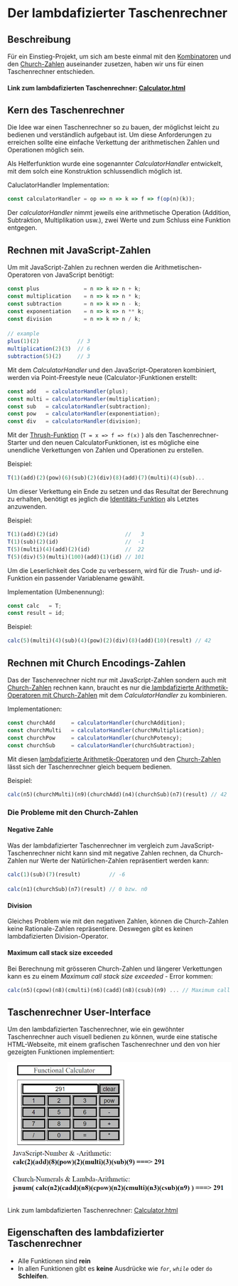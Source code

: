 # Der lambdafizierter Taschenrechner

## Beschreibung

Für ein Einstieg-Projekt, um sich am beste einmal mit den [Kombinatoren](einfache-kombinatoren.md) und den [Church-Zahlen](church-encodings-zahlen-und-boolesche-werte.md) auseinander zusetzen, haben wir uns für einen Taschenrechner entschieden.

#### Link zum lambdafizierten Taschenrechner: [Calculator.html](https://mattwolf-corporation.github.io/lambdaCalculusGithubPages/src/calculator/calculator-view.html)

## Kern des Taschenrechner

Die Idee war einen Taschenrechner so zu bauen, der möglichst leicht zu bedienen und verständlich aufgebaut ist. Um diese Anforderungen zu erreichen sollte eine einfache Verkettung der arithmetischen Zahlen und Operationen möglich sein.

Als Helferfunktion wurde eine sogenannter _CalculatorHandler_ entwickelt, mit dem solch eine Konstruktion schlussendlich möglich ist.

CaluclatorHandler Implementation:

```javascript
const calculatorHandler = op => n => k => f => f(op(n)(k));
```

Der _calculatorHandler_ nimmt jeweils eine arithmetische Operation (Addition, Subtraktion, Multiplikation usw.), zwei Werte und zum Schluss eine Funktion entgegen.

## Rechnen mit JavaScript-Zahlen

Um mit JavaScript-Zahlen zu rechnen werden die Arithmetischen-Operatoren von JavaScript benötigt:

```javascript
const plus              = n => k => n + k;
const multiplication    = n => k => n * k;
const subtraction       = n => k => n - k;
const exponentiation    = n => k => n ** k;
const division          = n => k => n / k;

// example
plus(1)(2)            // 3
multiplication(2)(3)  // 6 
subtraction(5)(2)     // 3
```

Mit dem _CalculatorHandler_ und den JavaScript-Operatoren kombiniert, werden via Point-Freestyle neue (Calculator-)Funktionen erstellt:

```javascript
const add   = calculatorHandler(plus);            
const multi = calculatorHandler(multiplication);  
const sub   = calculatorHandler(subtraction);
const pow   = calculatorHandler(exponentiation);
const div   = calculatorHandler(division);
```

Mit der [Thrush-Funktion](einfache-kombinatoren.md) (`T = x => f => f(x)` ) als den Taschenrechner-Starter und den neuen CalculatorFunktionen, ist es mögliche eine unendliche Verkettungen von Zahlen und Operationen zu erstellen.

Beispiel:

```javascript
T(1)(add)(2)(pow)(6)(sub)(2)(div)(8)(add)(7)(multi)(4)(sub)...
```

Um dieser Verkettung ein Ende zu setzen und das Resultat der Berechnung zu erhalten, benötigt es jeglich die [Identitäts-Funktion](einfache-kombinatoren.md) als Letztes anzuwenden.

Beispiel:

```javascript
T(1)(add)(2)(id)                     //   3
T(1)(sub)(2)(id)                     //  -1
T(5)(multi)(4)(add)(2)(id)           //  22
T(5)(div)(5)(multi)(100)(add)(1)(id) // 101
```

Um die Leserlichkeit des Code zu verbessern, wird für die _Trush_- und _id_-Funktion ein passender Variablename gewählt.

Implementation (Umbenennung):

```javascript
const calc   = T;
const result = id;
```

Beispiel:

```javascript
calc(5)(multi)(4)(sub)(4)(pow)(2)(div)(8)(add)(10)(result) // 42
```

## Rechnen mit Church Encodings-Zahlen

Das der Taschenrechner nicht nur mit JavaScript-Zahlen sondern auch mit [Church-Zahlen](church-encodings-zahlen-und-boolesche-werte.md) rechnen kann, braucht es nur die[ lambdafizierte Arithmetik-Operatoren mit Church-Zahlen](church-encodings-zahlen-und-boolesche-werte.md#church-addition-addieren) mit dem _CalculatorHandler_ zu kombinieren.

Implementationen:

```javascript
const churchAdd     = calculatorHandler(churchAddition);
const churchMulti   = calculatorHandler(churchMultiplication);
const churchPow     = calculatorHandler(churchPotency);
const churchSub     = calculatorHandler(churchSubtraction);
```

Mit diesen [lambdafizierte Arithmetik-Operatoren](church-encodings-zahlen-und-boolesche-werte.md) und den [Church-Zahlen](church-encodings-zahlen-und-boolesche-werte.md#church-zahlen) lässt sich der Taschenrechner gleich bequem bedienen.

Beispiel:

```javascript
calc(n5)(churchMulti)(n9)(churchAdd)(n4)(churchSub)(n7)(result) // 42
```

### Die Probleme mit den Church-Zahlen

#### Negative Zahle

Was der lambdafizierter Taschenrechner im vergleich zum JavaScript-Taschenrechner nicht kann sind mit negative Zahlen rechnen, da Church-Zahlen nur Werte der Natürlichen-Zahlen repräsentiert werden kann:

```javascript
calc(1)(sub)(7)(result)         // -6

calc(n1)(churchSub)(n7)(result) // 0 bzw. n0
```

#### Division

Gleiches Problem wie mit den negativen Zahlen, können die Church-Zahlen keine Rationale-Zahlen repräsentiere. Deswegen gibt es keinen lambdafizierten Division-Operator.

#### Maximum call stack size exceeded

Bei Berechnung mit grösseren Church-Zahlen und längerer Verkettungen kann es zu einem _Maximum call stack size exceeded_ - Error kommen:

```javascript
calc(n5)(cpow)(n8)(cmulti)(n6)(cadd)(n8)(csub)(n9) ... // Maximum call stack size exceeded
```

## Taschenrechner User-Interface

Um den lambdafizierten Taschenrechner, wie ein gewöhnter Taschenrechner auch visuell bedienen zu können, wurde eine statische HTML-Webseite, mit einem grafischen Taschenrechner und den von hier gezeigten Funktionen implementiert:

![](<../.gitbook/assets/image (10).png>)

Link zum lambdafizierten Taschenrechner: [Calculator.html](https://mattwolf-corporation.github.io/lambdaCalculusGithubPages/src/calculator/calculator-view.html)

## Eigenschaften des lambdafizierter Taschenrechner

* Alle Funktionen sind **rein**
* In allen Funktionen gibt es **keine** Ausdrücke wie _`for`_, _`while`_ oder `do` **Schleifen**.

